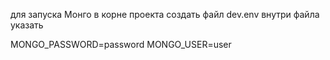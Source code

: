 для запуска Монго в корне проекта создать файл dev.env
внутри файла указать

MONGO_PASSWORD=password
MONGO_USER=user